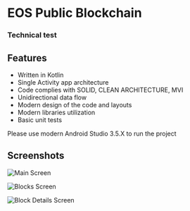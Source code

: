 # EOS Public Blockchain
### Technical test

## Features

* Written in Kotlin
* Single Activity app architecture
* Code complies with SOLID, CLEAN ARCHITECTURE, MVI
* Unidirectional data flow
* Modern design of the code and layouts
* Modern libraries utilization
* Basic unit tests

Please use modern Android Studio 3.5.X to run the project

## Screenshots

![Main Screen](https://user-images.githubusercontent.com/5222190/72800894-53a62080-3c83-11ea-9ed1-751018174c28.png)

![Blocks Screen](https://user-images.githubusercontent.com/5222190/72801219-00809d80-3c84-11ea-9ea5-03502e927914.png)

![Block Details Screen](https://user-images.githubusercontent.com/5222190/72801585-c49a0800-3c84-11ea-82af-9ad81a83376d.png)
